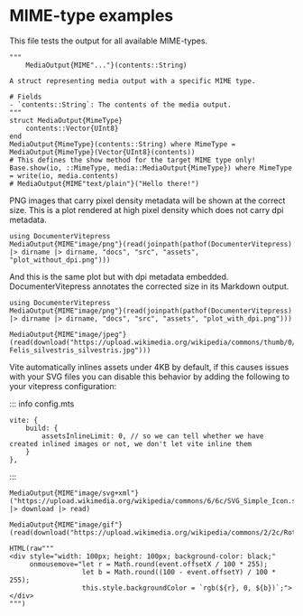 # MIME-type examples

This file tests the output for all available MIME-types.

```@example mime-examples
"""
    MediaOutput{MIME"..."}(contents::String)

A struct representing media output with a specific MIME type.

# Fields
- `contents::String`: The contents of the media output.
"""
struct MediaOutput{MimeType}
    contents::Vector{UInt8}
end
MediaOutput{MimeType}(contents::String) where MimeType = MediaOutput{MimeType}(Vector{UInt8}(contents))
# This defines the show method for the target MIME type only!
Base.show(io, ::MimeType, media::MediaOutput{MimeType}) where MimeType = write(io, media.contents)
# MediaOutput{MIME"text/plain"}("Hello there!")
```

PNG images that carry pixel density metadata will be shown at the correct size. This is a plot rendered at high pixel density which does not carry dpi metadata.

```@example mime-examples
using DocumenterVitepress
MediaOutput{MIME"image/png"}(read(joinpath(pathof(DocumenterVitepress) |> dirname |> dirname, "docs", "src", "assets", "plot_without_dpi.png")))
```

And this is the same plot but with dpi metadata embedded. DocumenterVitepress annotates the corrected size in its Markdown output.

```@example mime-examples
using DocumenterVitepress
MediaOutput{MIME"image/png"}(read(joinpath(pathof(DocumenterVitepress) |> dirname |> dirname, "docs", "src", "assets", "plot_with_dpi.png")))
```

```@example mime-examples
MediaOutput{MIME"image/jpeg"}(read(download("https://upload.wikimedia.org/wikipedia/commons/thumb/0/0e/Felis_silvestris_silvestris.jpg/519px-Felis_silvestris_silvestris.jpg")))
```

Vite automatically inlines assets under 4KB by default, if this causes issues with your SVG files you can disable this behavior by adding the following to your vitepress configuration:

::: info config.mts

    vite: {
        build: {
            assetsInlineLimit: 0, // so we can tell whether we have created inlined images or not, we don't let vite inline them
        }
    },

:::

```@example mime-examples
MediaOutput{MIME"image/svg+xml"}("https://upload.wikimedia.org/wikipedia/commons/6/6c/SVG_Simple_Icon.svg" |> download |> read)
```

```@example mime-examples
MediaOutput{MIME"image/gif"}(read(download("https://upload.wikimedia.org/wikipedia/commons/2/2c/Rotating_earth_%28large%29.gif")))
```

```@example mime-examples
HTML(raw"""
<div style="width: 100px; height: 100px; background-color: black;"
     onmousemove="let r = Math.round(event.offsetX / 100 * 255);
                  let b = Math.round((100 - event.offsetY) / 100 * 255);
                  this.style.backgroundColor = `rgb(${r}, 0, ${b})`;">
</div>
""")
```

